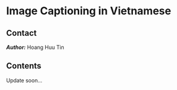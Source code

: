 # Image Captioning in Vietnamese

## Contact
***Author:*** Hoang Huu Tin

## Contents
Update soon...